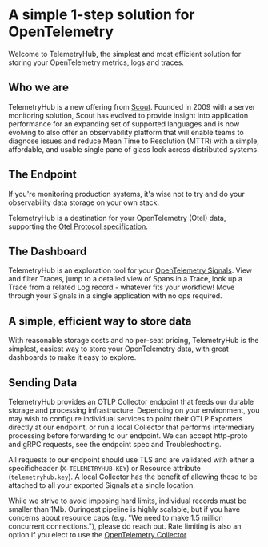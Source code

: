 # A simple 1-step solution for OpenTelemetry

Welcome to TelemetryHub, the simplest and most efficient solution for storing your OpenTelemetry metrics, logs and traces.

## Who we are 


TelemetryHub is a new offering from [Scout](https://scoutapm.com/). Founded in 2009 with a server monitoring solution, Scout has evolved to provide insight into application performance for an expanding set of supported languages and is now evolving to also offer an observability platform that will enable teams to diagnose issues and reduce Mean Time to Resolution (MTTR) with a simple, affordable, and usable single pane of glass look across distributed systems. 

## The Endpoint
If you're monitoring production systems, it's wise not to try and do your observability data storage on your own stack.

TelemetryHub is a destination for your OpenTelemetry (Otel) data, supporting the [Otel Protocol specification](https://opentelemetry.io/docs/reference/specification/protocol/requirements/). 

## The Dashboard
TelemetryHub is an exploration tool for your [OpenTelemetry Signals](https://opentelemetry.io/docs/concepts/signals/). View and filter Traces, jump to a detailed view of Spans in a Trace, look up a Trace from a related Log record - whatever fits your workflow! Move through your Signals in a single application with no ops required.

## A simple, efficient way to store data
With reasonable storage costs and no per-seat pricing, TelemetryHub is the simplest, easiest way to store your OpenTelemetry data, with great dashboards to make it easy to explore.

## Sending Data
TelemetryHub provides an OTLP Collector endpoint that feeds our durable storage and processing infrastructure. Depending on your environment, you may wish to configure individual services to point their OTLP Exporters directly at our endpoint, or run a local Collector that performs intermediary processing before forwarding to our endpoint. We can accept http-proto and gRPC requests, see the endpoint spec
 and Troubleshooting.

All requests to our endpoint should use TLS and are validated with either a specificheader (`X-TELEMETRYHUB-KEY`) or Resource attribute (`telemetryhub.key`). A local Collector has the benefit of allowing these to be attached to all your exported Signals at a single location.

While we strive to avoid imposing hard limits, individual records must be smaller than 1Mb. Ouringest pipeline is highly scalable, but if you have concerns about resource caps (e.g. "We need to make 1.5 million concurrent connections."), please do reach out. Rate limiting is also an option if you elect to use the [OpenTelemetry Collector](https://github.com/open-telemetry/opentelemetry-collector)
